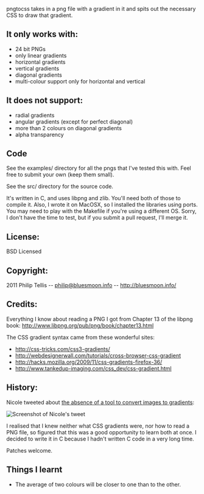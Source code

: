 pngtocss takes in a png file with a gradient in it and spits out the necessary CSS to
draw that gradient.

## It only works with:

*  24 bit PNGs
*  only linear gradients
*  horizontal gradients
*  vertical gradients
*  diagonal gradients
*  multi-colour support only for horizontal and vertical

## It does not support:

*  radial gradients
*  angular gradients (except for perfect diagonal)
*  more than 2 colours on diagonal gradients
*  alpha transparency

## Code

See the examples/ directory for all the pngs that I've tested this with.  Feel free
to submit your own (keep them small).

See the src/ directory for the source code.

It's written in C, and uses libpng and zlib.  You'll need both of those to compile it.
Also, I wrote it on MacOSX, so I installed the libraries using ports.  You may need to
play with the Makefile if you're using a different OS.  Sorry, I don't have the time 
to test, but if you submit a pull request, I'll merge it.

## License:

BSD Licensed

## Copyright:

2011 Philip Tellis -- <philip@bluesmoon.info> -- http://bluesmoon.info/

## Credits:

Everything I know about reading a PNG I got from Chapter 13 of the libpng book: 
http://www.libpng.org/pub/png/book/chapter13.html

The CSS gradient syntax came from these wonderful sites:

*  http://css-tricks.com/css3-gradients/
*  http://webdesignerwall.com/tutorials/cross-browser-css-gradient
*  http://hacks.mozilla.org/2009/11/css-gradients-firefox-36/
*  http://www.tankedup-imaging.com/css_dev/css-gradient.html

## History:

Nicole tweeted about [the absence of a tool to convert images to gradients](http://twitter.com/stubbornella/status/61499795801505792/):

![Screenshot of Nicole's tweet](https://img.skitch.com/20110423-dh9axwes4t8d8srfcsw1n774i4.png)

I realised that I knew neither what CSS gradients were, nor how to read a PNG file, so
figured that this was a good opportunity to learn both at once.  I decided to write it
in C because I hadn't written C code in a very long time.

Patches welcome.

## Things I learnt

*  The average of two colours will be closer to one than to the other.
